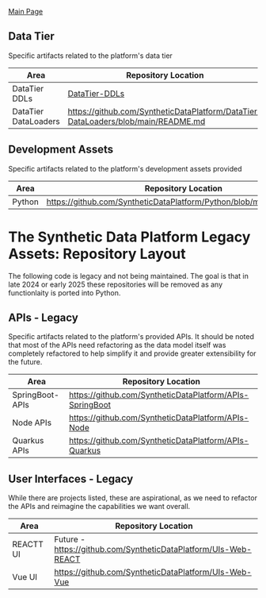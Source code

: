 <a href="https://github.com/SyntheticDataPlatform/.github/blob/main/profile/README.md" target="_blank">Main Page</a>

## Data Tier
Specific artifacts related to the platform's data tier

| Area                 | Repository Location                                                                                            | 
|----------------------|------------------------------------------------------------------------------------------------------------|
| DataTier DDLs      | [DataTier-DDLs](../../../DataTier-DDLs/blob/main/README.md) | 
| DataTier DataLoaders|https://github.com/SyntheticDataPlatform/DataTier-DataLoaders/blob/main/README.md|

## Development Assets
Specific artifacts related to the platform's development assets provided

| Area   | Repository Location                                                                                        | 
|--------|--------------------------------------------------------------------------------------------------------|
| Python | https://github.com/SyntheticDataPlatform/Python/blob/main/README.md | 

# The Synthetic Data Platform Legacy Assets: Repository Layout
The following code is legacy and not being maintained. The goal is that in late 2024 or early 2025 these repositories will
be removed as any functionlaity is ported into Python.

## APIs - Legacy
Specific artifacts related to the platform's provided APIs. It should be noted that most of the APIs need refactoring as the data model
itself was completely refactored to help simplify it and provide greater extensibility for the future.

| Area                 | Repository Location                                                                                            | 
|----------------------|------------------------------------------------------------------------------------------------------------|
| SpringBoot-APIs      |https://github.com/SyntheticDataPlatform/APIs-SpringBoot  |
| Node APIs            |https://github.com/SyntheticDataPlatform/APIs-Node    |
| Quarkus APIs         |https://github.com/SyntheticDataPlatform/APIs-Quarkus |

## User Interfaces - Legacy
While there are projects listed, these are aspirational, as we need to refactor the APIs and reimagine the capabilities we want overall.

| Area                 | Repository Location                                                                                           | 
|----------------------|------------------------------------------------------------------------------------------------------------|
| REACTT UI            | Future - https://github.com/SyntheticDataPlatform/UIs-Web-REACT|
| Vue UI               |https://github.com/SyntheticDataPlatform/UIs-Web-Vue|

